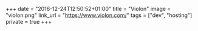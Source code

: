 +++
date = "2016-12-24T12:50:52+01:00"
title = "Violon"
image = "violon.png"
link_url = "https://www.violon.com/"
tags = ["dev", "hosting"]
private = true
+++

